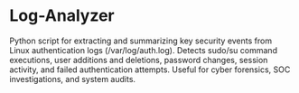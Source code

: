 # Log-Analyzer
Python script for extracting and summarizing key security events from Linux authentication logs (/var/log/auth.log). Detects sudo/su command executions, user additions and deletions, password changes, session activity, and failed authentication attempts. Useful for cyber forensics, SOC investigations, and system audits.
